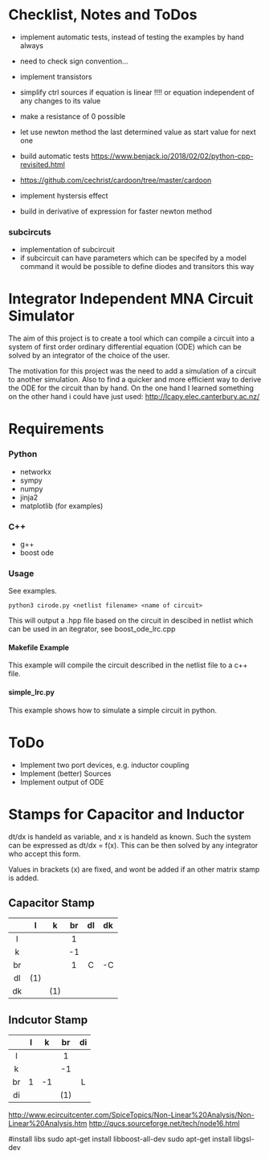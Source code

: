# Checklist, Notes and ToDos

- implement automatic tests, instead of testing the examples by hand always

- need to check sign convention...

- implement transistors
- simplify ctrl sources if equation is linear !!!! or equation independent of any changes to its value
- make a resistance of 0 possible
- let use newton method the last determined value as start value for next one
- build automatic tests https://www.benjack.io/2018/02/02/python-cpp-revisited.html 
- https://github.com/cechrist/cardoon/tree/master/cardoon

- implement hystersis effect
- build in derivative  of expression for faster newton method

### subcircuts
- implementation of subcircuit
- if subcircuit can have parameters which can be specifed by a model command
it would be possible to define diodes and transitors this way


# Integrator Independent MNA Circuit Simulator
The aim of this project is to create a tool which can compile a circuit into a system of first
order ordinary differential equation (ODE) which can be solved by an integrator of the choice of the user.

The motivation for this project was the need to add a simulation of a circuit to another simulation. Also to find a quicker and more efficient way to derive the ODE for the circuit than by hand.
On the one hand I learned something on the other hand i could have just used: http://lcapy.elec.canterbury.ac.nz/

# Requirements 
### Python
- networkx
- sympy
- numpy
- jinja2
- matplotlib (for examples)

### C++
- g++
- boost ode

### Usage
See examples.
```
python3 cirode.py <netlist filename> <name of circuit>
```
This will output a <name of circuit>.hpp file based on the circuit in descibed in netlist which can be used in an itegrator, see boost_ode_lrc.cpp

#### Makefile Example
This example will compile the circuit described in the netlist file to a c++ file.


#### simple_lrc.py
This example shows how to simulate a simple circuit in python.

# ToDo
- Implement two port devices, e.g. inductor coupling
- Implement (better) Sources
- Implement output of ODE



# Stamps for Capacitor and Inductor
dt/dx is handeld as variable, and x is handeld as known. Such the system can be expressed
as dt/dx = f(x). This can be then solved by any integrator who accept this form.

Values in brackets (x) are fixed, and wont be added if an other matrix stamp is added.

## Capacitor Stamp

|    | l | k | br | dl | dk |
|:--:|:-:|:-:|:--:|:--:|:--:|
| l  |   |   | 1  |    |    |
| k  |   |   | -1 |    |    |
| br |   |   | 1  | C  | -C |
| dl |(1)|   |    |    |    |
| dk |   |(1)|    |    |    |


## Indcutor Stamp

|    | l | k  | br  | di |
|:--:|:-:|:--:|:---:|:--:|
| l  |   |    | 1   |    |
| k  |   |    | -1  |    |
| br | 1 | -1 |     | L  |
| di |   |    | (1) |    |


http://www.ecircuitcenter.com/SpiceTopics/Non-Linear%20Analysis/Non-Linear%20Analysis.htm
http://qucs.sourceforge.net/tech/node16.html


#install libs
sudo apt-get install libboost-all-dev
sudo apt-get install libgsl-dev